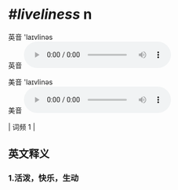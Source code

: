 # ***\#liveliness*** n
英音 'laɪvlinəs  
英音
<audio src="./media/liveliness1.aac" controls="controls"></audio>

美音 'laɪvlinəs  
美音
<audio src="./media/liveliness2.aac" controls="controls"></audio>



| 词频 1 |  

英文释义
---
### 1.**活泼，快乐，生动**  


